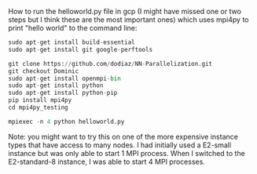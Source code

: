 How to run the helloworld.py file in gcp (I might have missed one or two steps but I think these are the most important ones) which uses mpi4py to print "hello world" to the command line:

```python
sudo apt-get install build-essential
sudo apt-get install git google-perftools  

git clone https://github.com/dodiaz/NN-Parallelization.git
git checkout Dominic
sudo apt-get install openmpi-bin
sudo apt-get install python
sudo apt-get install python-pip
pip install mpi4py
cd mpi4py_testing

mpiexec -n 4 python helloworld.py
```

Note: you might want to try this on one of the more expensive instance types that have access to many nodes. I had initially used a E2-small instance but was only able to start 1 MPI process. When I switched to the E2-standard-8 instance, I was able to start 4 MPI processes.
